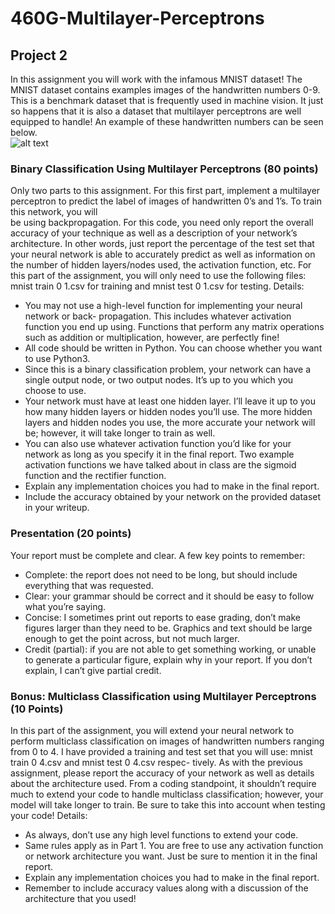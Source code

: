 # 460G-Multilayer-Perceptrons
## Project 2
In this assignment you will work with the infamous MNIST dataset! The MNIST dataset
contains examples images of the handwritten numbers 0-9. This is a benchmark dataset that
is frequently used in machine vision. It just so happens that it is also a dataset that multilayer
perceptrons are well equipped to handle! An example of these handwritten numbers can be
seen below.
<br/>
  ![alt text](/images2/projectImage1.PNG "ExampleData")
<br/>

### Binary Classification Using Multilayer Perceptrons (80 points)
Only two parts to this assignment. For this first part, implement a multilayer perceptron
to predict the label of images of handwritten 0’s and 1’s. To train this network, you will\
be using backpropagation. For this code, you need only report the overall accuracy of your
technique as well as a description of your network’s architecture. In other words, just report
the percentage of the test set that your neural network is able to accurately predict as well
as information on the number of hidden layers/nodes used, the activation function, etc.
For this part of the assignment, you will only need to use the following files: mnist train 0 1.csv
for training and mnist test 0 1.csv for testing.
Details: 
* You may not use a high-level function for implementing your neural network or back-
propagation. This includes whatever activation function you end up using. Functions
that perform any matrix operations such as addition or multiplication, however, are
perfectly fine!
* All code should be written in Python. You can choose whether you want to use Python3.
* Since this is a binary classification problem, your network can have a single output
node, or two output nodes. It’s up to you which you choose to use.
* Your network must have at least one hidden layer. I’ll leave it up to you how many
hidden layers or hidden nodes you’ll use. The more hidden layers and hidden nodes
you use, the more accurate your network will be; however, it will take longer to train
as well.
* You can also use whatever activation function you’d like for your network as long as
you specify it in the final report. Two example activation functions we have talked
about in class are the sigmoid function and the rectifier function.
* Explain any implementation choices you had to make in the final report.
* Include the accuracy obtained by your network on the provided dataset in your writeup.

### Presentation (20 points) 
Your report must be complete and clear. A few key points to remember:
* Complete: the report does not need to be long, but should include everything that was
requested.
* Clear: your grammar should be correct and it should be easy to follow what you’re
saying.
* Concise: I sometimes print out reports to ease grading, don’t make figures larger than
they need to be. Graphics and text should be large enough to get the point across,
but not much larger.
* Credit (partial): if you are not able to get something working, or unable to generate a
particular figure, explain why in your report. If you don’t explain, I can’t give partial
credit.

### Bonus: Multiclass Classification using Multilayer Perceptrons (10 Points)
In this part of the assignment, you will extend your neural network to perform multiclass
classification on images of handwritten numbers ranging from 0 to 4. I have provided a
training and test set that you will use: mnist train 0 4.csv and mnist test 0 4.csv respec-
tively. As with the previous assignment, please report the accuracy of your network as well
as details about the architecture used.
From a coding standpoint, it shouldn’t require much to extend your code to handle
multiclass classification; however, your model will take longer to train. Be sure to take this
into account when testing your code!
Details:
* As always, don’t use any high level functions to extend your code.
* Same rules apply as in Part 1. You are free to use any activation function or network
architecture you want. Just be sure to mention it in the final report.
* Explain any implementation choices you had to make in the final report.
* Remember to include accuracy values along with a discussion of the architecture that
you used!
